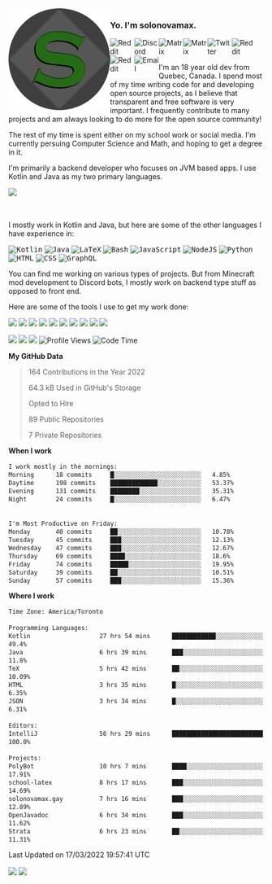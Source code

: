 <img align="left" alt="Avatar" width="200px" src="https://raw.githubusercontent.com/solonovamax/solonovamax/main/solonovamax-circle.png" />

### Yo. I'm solonovamax.

<a href="https://gitlab.com/solonovamax">
    <img align="left" alt="Reddit" width="48px" src="https://img.icons8.com/color/2x/gitlab.png">
</a>

<a href="https://discord.solonovamax.gay">
    <img align="left" alt="Discord" width="48px" src="https://img.icons8.com/color/2x/discord-logo.png">
</a>

<a href="https://matrix.to/#/@solonovamax:matrix.org?#gh-light-mode-only">
    <img align="left" alt="Matrix" width="48px" src="https://img.icons8.com/000000/material/2x/matrix-logo.png">
</a>
<a href="https://matrix.to/#/@solonovamax:matrix.org?#gh-dark-mode-only">
    <img align="left" alt="Matrix" width="48px" src="https://img.icons8.com/FFFFFF/material/2x/matrix-logo.png">
</a>

<a href="https://twitter.com/solonovamax">
    <img align="left" alt="Twitter" width="48px" src="https://img.icons8.com/color/2x/twitter.png">
</a>

<!-- <a href="https://twitch.tv/solonovamax">
    <img align="left" alt="Twitch" width="48px" src="https://img.icons8.com/color/2x/twitch.png">
</a> -->

<a href="https://reddit.com/u/solonovamax">
    <img align="left" alt="Reddit" width="48px" src="https://img.icons8.com/color/2x/reddit.png">
</a>

<a href="https://www.youtube.com/channel/UCTxCeyGu41WfEBT8mXpjHMA">
    <img align="left" alt="Reddit" width="48px" src="https://img.icons8.com/color/2x/youtube.png">
</a>

<a href="mailto:solonovamax@12oclockpoint.com">
    <img align="left" alt="Email" width="48px" src="https://img.icons8.com/fluency/2x/mail.png">
</a>

<!-- <a href="https://open.spotify.com/user/solonovamax">
    <img align="left" alt="Spotify" width="48px" src="https://img.icons8.com/color/2x/spotify.png">
</a> -->

<br/>
<br/>

I'm an 18 year old dev from Quebec, Canada.
I spend most of my time writing code for and developing open source projects, as I believe that transparent and free software is very important.
I frequently contribute to many projects and am always looking to do more for the open source community!

The rest of my time is spent either on my school work or social media. I'm currently persuing Computer Science and Math, and hoping to get a degree in it.

I'm primarily a backend developer who focuses on JVM based apps. I use Kotlin and Java as my two primary languages.


<a href="https://github.com/ryo-ma/github-profile-trophy"><img src="https://github-profile-trophy.vercel.app/?username=pierreschwang&margin-w=15&row=1"/></a> 

<br/>

I mostly work in Kotlin and Java, but here are some of the other languages I have experience in:

<kbd><img height="32" alt="Kotlin" src="https://img.icons8.com/color/1x/kotlin.png"></kbd>
<kbd><img height="32" alt="Java" src="https://img.icons8.com/color/1x/java-coffee-cup-logo.png"></kbd>
<kbd><img height="32" alt="LaTeX" src="https://img.icons8.com/color/1x/latex.png"></kbd>
<kbd><img height="32" alt="Bash" src="https://img.icons8.com/color/1x/console.png"></kbd>
<kbd><img height="32" alt="JavaScript" src="https://img.icons8.com/color/1x/javascript.png"></kbd>
<kbd><img height="32" alt="NodeJS" src="https://img.icons8.com/color/1x/nodejs.png"></kbd>
<kbd><img height="32" alt="Python" src="https://img.icons8.com/color/1x/python.png"></kbd>
<kbd><img height="32" alt="HTML" src="https://img.icons8.com/color/1x/html-5.png"></kbd>
<kbd><img height="32" alt="CSS" src="https://img.icons8.com/color/1x/css3.png"></kbd>
<kbd><img height="32" alt="GraphQL" src="https://img.icons8.com/color/1x/graphql.png"></kbd>

You can find me working on various types of projects.
But from Minecraft mod development to Discord bots, I mostly work on backend type stuff as opposed to front end.

Here are some of the tools I use to get my work done:

<kbd><img height="32" src="https://img.icons8.com/color/2x/intellij-idea.png"></kbd>
<kbd><img height="32" src="https://img.icons8.com/color/2x/linux.png"></kbd>
<kbd><img height="32" src="https://img.icons8.com/fluent/2x/console.png"></kbd>
<kbd><img height="32" src="https://img.icons8.com/color/2x/open-source.png"></kbd>
<kbd><img height="32" src="https://img.icons8.com/color/2x/git.png"></kbd>
<kbd><img height="32" src="https://img.icons8.com/color/2x/docker.png"></kbd>
<kbd><img height="32" src="https://img.icons8.com/color/2x/mongodb.png"></kbd>
<kbd><img height="32" src="https://img.icons8.com/color/2x/nginx.png"></kbd>
<a href="?#gh-light-mode-only"><kbd><img height="32" src="https://img.icons8.com/metro/2x/mysql.png"></kbd></a>
<a href="?#gh-dark-mode-only"><kbd><img height="32" src="https://img.icons8.com/FFFFFF/metro/2x/mysql.png"></kbd></a>

![](https://img.shields.io/badge/OS-Arch%20Linux-informational?style=for-the-badge&logo=Arch%20Linux&logoColor=white&color=007ec6)
![](https://img.shields.io/badge/Editor-IntelliJ%20Idea-informational?style=for-the-badge&logo=IntelliJ%20Idea&logoColor=white&color=007ec6)
![](https://img.shields.io/badge/Main%20Languages-Java%20%26%20Kotlin-informational?style=for-the-badge&logo=Java&logoColor=white&color=007ec6)
![Profile Views](https://komarev.com/ghpvc/?username=solonovamax&color=blue&style=for-the-badge)<!--START_SECTION:waka-->
![Code Time](https://img.shields.io/badge/Code%20Time-1%2C527%20hrs%2027%20mins-blue?style=for-the-badge)

**My GitHub Data**

> 164 Contributions in the Year 2022
> 
> 64.3 kB Used in GitHub's Storage
> 
> Opted to Hire
> 
> 89 Public Repositories
> 
> 7 Private Repositories
> 
**When I work** 

```text
I work mostly in the mornings: 
Morning      18 commits     █░░░░░░░░░░░░░░░░░░░░░░░░   4.85% 
Daytime      198 commits    █████████████░░░░░░░░░░░░   53.37% 
Evening      131 commits    ████████░░░░░░░░░░░░░░░░░   35.31% 
Night        24 commits     █░░░░░░░░░░░░░░░░░░░░░░░░   6.47%


I'm Most Productive on Friday: 
Monday       40 commits     ██░░░░░░░░░░░░░░░░░░░░░░░   10.78% 
Tuesday      45 commits     ███░░░░░░░░░░░░░░░░░░░░░░   12.13% 
Wednesday    47 commits     ███░░░░░░░░░░░░░░░░░░░░░░   12.67% 
Thursday     69 commits     ████░░░░░░░░░░░░░░░░░░░░░   18.6% 
Friday       74 commits     █████░░░░░░░░░░░░░░░░░░░░   19.95% 
Saturday     39 commits     ██░░░░░░░░░░░░░░░░░░░░░░░   10.51% 
Sunday       57 commits     ███░░░░░░░░░░░░░░░░░░░░░░   15.36%

```


**Where I work** 

```text
Time Zone: America/Toronto

Programming Languages: 
Kotlin                   27 hrs 54 mins      ████████████░░░░░░░░░░░░░   49.4% 
Java                     6 hrs 39 mins       ███░░░░░░░░░░░░░░░░░░░░░░   11.8% 
TeX                      5 hrs 42 mins       ██░░░░░░░░░░░░░░░░░░░░░░░   10.09% 
HTML                     3 hrs 35 mins       █░░░░░░░░░░░░░░░░░░░░░░░░   6.35% 
JSON                     3 hrs 34 mins       █░░░░░░░░░░░░░░░░░░░░░░░░   6.31%

Editors: 
IntelliJ                 56 hrs 29 mins      █████████████████████████   100.0%

Projects: 
PolyBot                  10 hrs 7 mins       ████░░░░░░░░░░░░░░░░░░░░░   17.91% 
school-latex             8 hrs 17 mins       ███░░░░░░░░░░░░░░░░░░░░░░   14.69% 
solonovamax.gay          7 hrs 16 mins       ███░░░░░░░░░░░░░░░░░░░░░░   12.89% 
OpenJavadoc              6 hrs 34 mins       ███░░░░░░░░░░░░░░░░░░░░░░   11.62% 
Strata                   6 hrs 23 mins       ██░░░░░░░░░░░░░░░░░░░░░░░   11.31%

```


 Last Updated on 17/03/2022 19:57:41 UTC
<!--END_SECTION:waka-->

<div style="white-space:nowrap;width:100%;position: relative;display: inline-block">
<img align="center" src="https://github-readme-stats.vercel.app/api?username=solonovamax&custom_title=solonovamax%27s%20Github%20Stats&langs_count=5&include_all_commits=true&count_private=true&show_icons=true&theme=github_dark"/>
<img align="center" src="https://github-readme-stats.vercel.app/api/wakatime?username=solonovamax&custom_title=solonovamax%27s%20Primary%20Languages&langs_count=10&show_icons=true&theme=github_dark"/>
</div>
